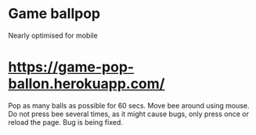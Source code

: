 # Game ballpop
Nearly optimised for mobile

# https://game-pop-ballon.herokuapp.com/

Pop as many balls as possible for 60 secs.
Move bee around using mouse.
Do not press bee several times, as it might cause bugs, only press once or reload the page. Bug is being fixed.
